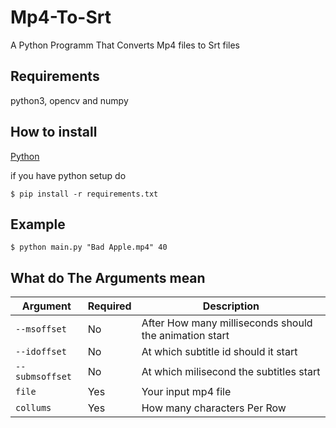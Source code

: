 # Mp4-To-Srt

A Python Programm That Converts Mp4 files to Srt files

## Requirements

python3, opencv and numpy

## How to install

[Python](https://www.python.org/downloads/)

if you have python setup do

```shell
$ pip install -r requirements.txt
```

## Example

```shell
$ python main.py "Bad Apple.mp4" 40
```

## What do The Arguments mean

| Argument        | Required | Description                                            |
|-----------------|----------|--------------------------------------------------------|
| `--msoffset`    | No       | After How many milliseconds should the animation start |
| `--idoffset`    | No       | At which subtitle id should it start                   |
| `--submsoffset` | No       | At which milisecond the subtitles start                |
| `file`          | Yes      | Your input mp4 file                                    |
| `collums`       | Yes      | How many characters Per Row                            |